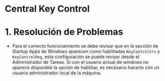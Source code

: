 # **Central Key Control**

# 1. Resolución de Problemas

- Para el correcto funcionamiento se debe revisar que en la sección de Startup Apps de Windows aparecen como habilitadas `KeyControlSrv` y `KeyControlReg`, esta configuración se puede revisar desde el Administrador de Tareas. Si con el usuario actual de windows no aparece disponible la opción de habilitar, es necesario hacerlo con un usuario administrador local de la máquina.